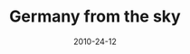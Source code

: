 ---
title:		"Germany from the sky"
type:		"photos"
mediatype:		"upload"
location:		"Western Germany"
description:		""
date:		"2010-24-12"
album:		"landscapes"
filename:		"west-germany.md"
series:		""
cl_public_id:		"landscapes/west-germany"
cl_version:		1520788518
format:		"jpg"
bytes:		2889285
width:		2592
height:		1936
colours:
- "#B8CAD6"
- "#8AB0CF"
- "#4E6C83"
- "#8B8B82"
- "#C8C1B4"
- "#79868D"
- "#C0BFB4"
- "#1D303E"
- "#7E837F"
- "#383E3D"
- "#9A958B"
- "#C0C5C2"
- "#88A7C9"
- "#B3C2D3"
exposure_mode:		"Auto"
program:		"Program AE"
aperture:		"2.8"
focal_length:		"3.9 mm"
iso:		"80"
shutter_speed:		"1/1207"
metering:		"Average"
flash:		"No Flash"
white_balance:		"Auto"
colour_temp:		"No colour temperature"
has_crop:		"No"
orientation:		"Horizontal (normal)"
camera_model:		"iPhone 4"
lens_info:		"No lens info"
artist:		"No artist info"
x_resolution:		"72"
y_resolution:		"72"
---